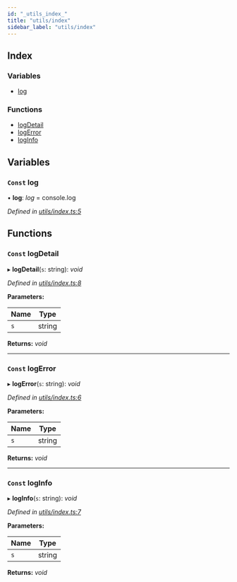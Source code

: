 ```yaml
---
id: "_utils_index_"
title: "utils/index"
sidebar_label: "utils/index"
---
```


## Index

### Variables

* [log](_utils_index_.md#const-log)

### Functions

* [logDetail](_utils_index_.md#const-logdetail)
* [logError](_utils_index_.md#const-logerror)
* [logInfo](_utils_index_.md#const-loginfo)

## Variables

### `Const` log

• **log**: *log* = console.log

*Defined in [utils/index.ts:5](https://github.com/aerogear/graphback/blob/bc616b51/packages/graphback-cli/src/utils/index.ts#L5)*

## Functions

### `Const` logDetail

▸ **logDetail**(`s`: string): *void*

*Defined in [utils/index.ts:8](https://github.com/aerogear/graphback/blob/bc616b51/packages/graphback-cli/src/utils/index.ts#L8)*

**Parameters:**

Name | Type |
------ | ------ |
`s` | string |

**Returns:** *void*

___

### `Const` logError

▸ **logError**(`s`: string): *void*

*Defined in [utils/index.ts:6](https://github.com/aerogear/graphback/blob/bc616b51/packages/graphback-cli/src/utils/index.ts#L6)*

**Parameters:**

Name | Type |
------ | ------ |
`s` | string |

**Returns:** *void*

___

### `Const` logInfo

▸ **logInfo**(`s`: string): *void*

*Defined in [utils/index.ts:7](https://github.com/aerogear/graphback/blob/bc616b51/packages/graphback-cli/src/utils/index.ts#L7)*

**Parameters:**

Name | Type |
------ | ------ |
`s` | string |

**Returns:** *void*
